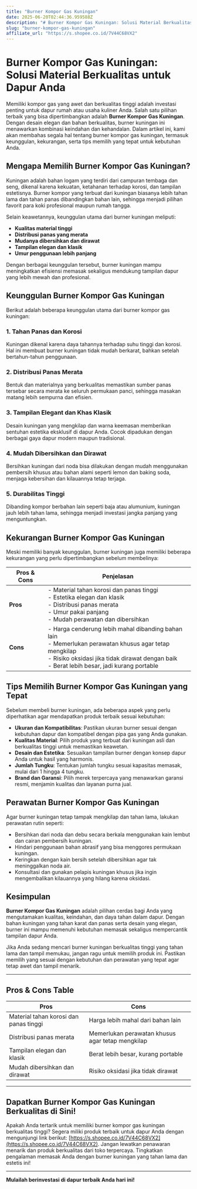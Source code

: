 ```yaml
---
title: "Burner Kompor Gas Kuningan"
date: 2025-06-20T02:44:36.959588Z
description: "# Burner Kompor Gas Kuningan: Solusi Material Berkualitas untuk Dapur Anda..."
slug: "burner-kompor-gas-kuningan"
affiliate_url: "https://s.shopee.co.id/7V44C68VX2"
---
```

# Burner Kompor Gas Kuningan: Solusi Material Berkualitas untuk Dapur Anda

Memiliki kompor gas yang awet dan berkualitas tinggi adalah investasi penting untuk dapur rumah atau usaha kuliner Anda. Salah satu pilihan terbaik yang bisa dipertimbangkan adalah **Burner Kompor Gas Kuningan**. Dengan desain elegan dan bahan berkualitas, burner kuningan ini menawarkan kombinasi keindahan dan kehandalan. Dalam artikel ini, kami akan membahas segala hal tentang burner kompor gas kuningan, termasuk keunggulan, kekurangan, serta tips memilih yang tepat untuk kebutuhan Anda.

## Mengapa Memilih Burner Kompor Gas Kuningan?

Kuningan adalah bahan logam yang terdiri dari campuran tembaga dan seng, dikenal karena kekuatan, ketahanan terhadap korosi, dan tampilan estetisnya. Burner kompor yang terbuat dari kuningan biasanya lebih tahan lama dan tahan panas dibandingkan bahan lain, sehingga menjadi pilihan favorit para koki profesional maupun rumah tangga.

Selain keawetannya, keunggulan utama dari burner kuningan meliputi:

- **Kualitas material tinggi**  
- **Distribusi panas yang merata**  
- **Mudanya dibersihkan dan dirawat**  
- **Tampilan elegan dan klasik**  
- **Umur penggunaan lebih panjang**

Dengan berbagai keunggulan tersebut, burner kuningan mampu meningkatkan efisiensi memasak sekaligus mendukung tampilan dapur yang lebih mewah dan profesional.

## Keunggulan Burner Kompor Gas Kuningan

Berikut adalah beberapa keunggulan utama dari burner kompor gas kuningan:

### 1. Tahan Panas dan Korosi

Kuningan dikenal karena daya tahannya terhadap suhu tinggi dan korosi. Hal ini membuat burner kuningan tidak mudah berkarat, bahkan setelah bertahun-tahun penggunaan.

### 2. Distribusi Panas Merata

Bentuk dan materialnya yang berkualitas memastikan sumber panas tersebar secara merata ke seluruh permukaan panci, sehingga masakan matang lebih sempurna dan efisien.

### 3. Tampilan Elegant dan Khas Klasik

Desain kuningan yang mengkilap dan warna keemasan memberikan sentuhan estetika eksklusif di dapur Anda. Cocok dipadukan dengan berbagai gaya dapur modern maupun tradisional.

### 4. Mudah Dibersihkan dan Dirawat

Bersihkan kuningan dari noda bisa dilakukan dengan mudah menggunakan pembersih khusus atau bahan alami seperti lemon dan baking soda, menjaga kebersihan dan kilauannya tetap terjaga.

### 5. Durabilitas Tinggi

Dibanding kompor berbahan lain seperti baja atau alumunium, kuningan jauh lebih tahan lama, sehingga menjadi investasi jangka panjang yang menguntungkan.

## Kekurangan Burner Kompor Gas Kuningan

Meski memiliki banyak keunggulan, burner kuningan juga memiliki beberapa kekurangan yang perlu dipertimbangkan sebelum membelinya:

| Pros & Cons | Penjelasan |
|---|---|
| **Pros** | - Material tahan korosi dan panas tinggi<br>- Estetika elegan dan klasik<br>- Distribusi panas merata<br>- Umur pakai panjang<br>- Mudah perawatan dan dibersihkan |
| **Cons** | - Harga cenderung lebih mahal dibanding bahan lain<br>- Memerlukan perawatan khusus agar tetap mengkilap<br>- Risiko oksidasi jika tidak dirawat dengan baik<br>- Berat lebih besar, jadi kurang portable |

## Tips Memilih Burner Kompor Gas Kuningan yang Tepat

Sebelum membeli burner kuningan, ada beberapa aspek yang perlu diperhatikan agar mendapatkan produk terbaik sesuai kebutuhan:

- **Ukuran dan Kompatibilitas**: Pastikan ukuran burner sesuai dengan kebutuhan dapur dan kompatibel dengan pipa gas yang Anda gunakan.
- **Kualitas Material**: Pilih produk yang terbuat dari kuningan asli dan berkualitas tinggi untuk memastikan keawetan.
- **Desain dan Estetika**: Sesuaikan tampilan burner dengan konsep dapur Anda untuk hasil yang harmonis.
- **Jumlah Tungku**: Tentukan jumlah tungku sesuai kapasitas memasak, mulai dari 1 hingga 4 tungku.
- **Brand dan Garansi**: Pilih merek terpercaya yang menawarkan garansi resmi, menjamin kualitas dan layanan purna jual.

## Perawatan Burner Kompor Gas Kuningan

Agar burner kuningan tetap tampak mengkilap dan tahan lama, lakukan perawatan rutin seperti:

- Bersihkan dari noda dan debu secara berkala menggunakan kain lembut dan cairan pembersih kuningan.
- Hindari penggunaan bahan abrasif yang bisa menggores permukaan kuningan.
- Keringkan dengan kain bersih setelah dibersihkan agar tak meninggalkan noda air.
- Konsultasi dan gunakan pelapis kuningan khusus jika ingin mengembalikan kilauannya yang hilang karena oksidasi.

## Kesimpulan

**Burner Kompor Gas Kuningan** adalah pilihan cerdas bagi Anda yang mengutamakan kualitas, keindahan, dan daya tahan dalam dapur. Dengan bahan kuningan yang tahan karat dan panas serta desain yang elegan, burner ini mampu memenuhi kebutuhan memasak sekaligus mempercantik tampilan dapur Anda.

Jika Anda sedang mencari burner kuningan berkualitas tinggi yang tahan lama dan tampil memukau, jangan ragu untuk memilih produk ini. Pastikan memilih yang sesuai dengan kebutuhan dan perawatan yang tepat agar tetap awet dan tampil menarik.

---

## Pros & Cons Table

| Pros | Cons |
|---|---|
| Material tahan korosi dan panas tinggi | Harga lebih mahal dari bahan lain |
| Distribusi panas merata | Memerlukan perawatan khusus agar tetap mengkilap |
| Tampilan elegan dan klasik | Berat lebih besar, kurang portable |
| Mudah dibersihkan dan dirawat | Risiko oksidasi jika tidak dirawat |

---

## Dapatkan Burner Kompor Gas Kuningan Berkualitas di Sini!

Apakah Anda tertarik untuk memiliki burner kompor gas kuningan berkualitas tinggi? Segera miliki produk terbaik untuk dapur Anda dengan mengunjungi link berikut: [https://s.shopee.co.id/7V44C68VX2](https://s.shopee.co.id/7V44C68VX2). Jangan lewatkan penawaran menarik dan produk berkualitas dari toko terpercaya. Tingkatkan pengalaman memasak Anda dengan burner kuningan yang tahan lama dan estetis ini!

---

**Mulailah berinvestasi di dapur terbaik Anda hari ini!**